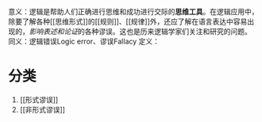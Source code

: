 意义：逻辑是帮助人们正确进行思维和成功进行交际的**思维工具**。在逻辑应用中，除要了解各种[[思维形式]]的[[规则]]、[[规律]]外，还应了解在语言表达中容易出现的，*影响表述和论证*的各种谬误。这也是历来逻辑学家们关注和研究的问题。
同义：逻辑错误Logic error、谬误Fallacy
定义：
# 分类
1. [[形式谬误]] 
2. [[非形式谬误]] 


